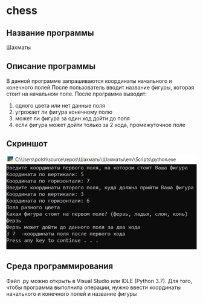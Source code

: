 # chess
## Название программы
Шахматы
## Описание программы
В данной программе запрашиваются координаты начального и конечного полей.После пользователь вводит название фигуры, которая стоит на начальном поле. После программа выводит: 
1. одного цвета или нет данные поля
2. угрожает ли фигура конечному полю
3. может ли фигура за один ход дойти до поля
4. если фигура может дойти только за 2 хода, промежуточное поле
## Скриншот
![Alt-текст](https://github.com/polsha196/chess/blob/main/%D1%81%D0%BA%D1%80%D0%B8%D0%BD%D1%88%D0%BE%D1%82%20%D0%BF%D1%80%D0%BE%D0%B3%D1%80%D0%B0%D0%BC%D0%BC%D1%8B%20%D1%88%D0%B0%D1%85%D0%BC%D0%B0%D1%82%D1%8B.JPG?raw=true)
## Среда программирования
Файл .py можно открыть в Visual Studio или IDLE (Python 3.7). Для того, чтобы программа выполнила операции, нужно ввести координаты начального и конечного полей и название фигуры
